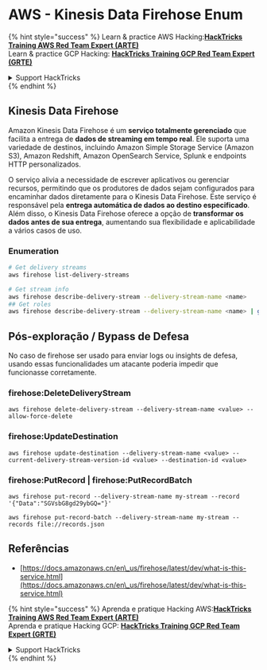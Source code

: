 # AWS - Kinesis Data Firehose Enum

{% hint style="success" %}
Learn & practice AWS Hacking:<img src="../../../.gitbook/assets/image (1).png" alt="" data-size="line">[**HackTricks Training AWS Red Team Expert (ARTE)**](https://training.hacktricks.xyz/courses/arte)<img src="../../../.gitbook/assets/image (1).png" alt="" data-size="line">\
Learn & practice GCP Hacking: <img src="../../../.gitbook/assets/image (2).png" alt="" data-size="line">[**HackTricks Training GCP Red Team Expert (GRTE)**<img src="../../../.gitbook/assets/image (2).png" alt="" data-size="line">](https://training.hacktricks.xyz/courses/grte)

<details>

<summary>Support HackTricks</summary>

* Check the [**subscription plans**](https://github.com/sponsors/carlospolop)!
* **Join the** 💬 [**Discord group**](https://discord.gg/hRep4RUj7f) or the [**telegram group**](https://t.me/peass) or **follow** us on **Twitter** 🐦 [**@hacktricks\_live**](https://twitter.com/hacktricks\_live)**.**
* **Share hacking tricks by submitting PRs to the** [**HackTricks**](https://github.com/carlospolop/hacktricks) and [**HackTricks Cloud**](https://github.com/carlospolop/hacktricks-cloud) github repos.

</details>
{% endhint %}

## Kinesis Data Firehose

Amazon Kinesis Data Firehose é um **serviço totalmente gerenciado** que facilita a entrega de **dados de streaming em tempo real**. Ele suporta uma variedade de destinos, incluindo Amazon Simple Storage Service (Amazon S3), Amazon Redshift, Amazon OpenSearch Service, Splunk e endpoints HTTP personalizados.

O serviço alivia a necessidade de escrever aplicativos ou gerenciar recursos, permitindo que os produtores de dados sejam configurados para encaminhar dados diretamente para o Kinesis Data Firehose. Este serviço é responsável pela **entrega automática de dados ao destino especificado**. Além disso, o Kinesis Data Firehose oferece a opção de **transformar os dados antes de sua entrega**, aumentando sua flexibilidade e aplicabilidade a vários casos de uso.

### Enumeration
```bash
# Get delivery streams
aws firehose list-delivery-streams

# Get stream info
aws firehose describe-delivery-stream --delivery-stream-name <name>
## Get roles
aws firehose describe-delivery-stream --delivery-stream-name <name> | grep -i RoleARN
```
## Pós-exploração / Bypass de Defesa

No caso de firehose ser usado para enviar logs ou insights de defesa, usando essas funcionalidades um atacante poderia impedir que funcionasse corretamente.

### firehose:DeleteDeliveryStream
```
aws firehose delete-delivery-stream --delivery-stream-name <value> --allow-force-delete
```
### firehose:UpdateDestination
```
aws firehose update-destination --delivery-stream-name <value> --current-delivery-stream-version-id <value> --destination-id <value>
```
### firehose:PutRecord | firehose:PutRecordBatch
```
aws firehose put-record --delivery-stream-name my-stream --record '{"Data":"SGVsbG8gd29ybGQ="}'

aws firehose put-record-batch --delivery-stream-name my-stream --records file://records.json
```
## Referências

* [https://docs.amazonaws.cn/en\_us/firehose/latest/dev/what-is-this-service.html](https://docs.amazonaws.cn/en\_us/firehose/latest/dev/what-is-this-service.html)

{% hint style="success" %}
Aprenda e pratique Hacking AWS:<img src="../../../.gitbook/assets/image (1).png" alt="" data-size="line">[**HackTricks Training AWS Red Team Expert (ARTE)**](https://training.hacktricks.xyz/courses/arte)<img src="../../../.gitbook/assets/image (1).png" alt="" data-size="line">\
Aprenda e pratique Hacking GCP: <img src="../../../.gitbook/assets/image (2).png" alt="" data-size="line">[**HackTricks Training GCP Red Team Expert (GRTE)**<img src="../../../.gitbook/assets/image (2).png" alt="" data-size="line">](https://training.hacktricks.xyz/courses/grte)

<details>

<summary>Support HackTricks</summary>

* Confira os [**planos de assinatura**](https://github.com/sponsors/carlospolop)!
* **Junte-se ao** 💬 [**grupo do Discord**](https://discord.gg/hRep4RUj7f) ou ao [**grupo do telegram**](https://t.me/peass) ou **siga**-nos no **Twitter** 🐦 [**@hacktricks\_live**](https://twitter.com/hacktricks\_live)**.**
* **Compartilhe truques de hacking enviando PRs para os repositórios do** [**HackTricks**](https://github.com/carlospolop/hacktricks) e [**HackTricks Cloud**](https://github.com/carlospolop/hacktricks-cloud).

</details>
{% endhint %}
